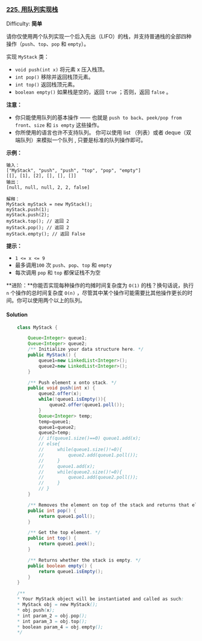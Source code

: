 ### [225\. 用队列实现栈](https://leetcode-cn.com/problems/implement-stack-using-queues/)

Difficulty: **简单**


请你仅使用两个队列实现一个后入先出（LIFO）的栈，并支持普通栈的全部四种操作（`push`、`top`、`pop` 和 `empty`）。

实现 `MyStack` 类：

*   `void push(int x)` 将元素 x 压入栈顶。
*   `int pop()` 移除并返回栈顶元素。
*   `int top()` 返回栈顶元素。
*   `boolean empty()` 如果栈是空的，返回 `true` ；否则，返回 `false` 。

**注意：**

*   你只能使用队列的基本操作 —— 也就是 `push to back`、`peek/pop from front`、`size` 和 `is empty` 这些操作。
*   你所使用的语言也许不支持队列。 你可以使用 list （列表）或者 deque（双端队列）来模拟一个队列 , 只要是标准的队列操作即可。

**示例：**

```
输入：
["MyStack", "push", "push", "top", "pop", "empty"]
[[], [1], [2], [], [], []]
输出：
[null, null, null, 2, 2, false]

解释：
MyStack myStack = new MyStack();
myStack.push(1);
myStack.push(2);
myStack.top(); // 返回 2
myStack.pop(); // 返回 2
myStack.empty(); // 返回 False
```

**提示：**

*   `1 <= x <= 9`
*   最多调用`100` 次 `push`、`pop`、`top` 和 `empty`
*   每次调用 `pop` 和 `top` 都保证栈不为空

**进阶：**你能否实现每种操作的均摊时间复杂度为 `O(1)` 的栈？换句话说，执行 `n` 个操作的总时间复杂度 `O(n)` ，尽管其中某个操作可能需要比其他操作更长的时间。你可以使用两个以上的队列。


#### Solution

```java
    class MyStack {

        Queue<Integer> queue1;
        Queue<Integer> queue2;
        /** Initialize your data structure here. */
        public MyStack() {
            queue1=new LinkedList<Integer>();
            queue2=new LinkedList<Integer>();
        }

        /** Push element x onto stack. */
        public void push(int x) {
            queue2.offer(x);
            while(!queue1.isEmpty()){
                queue2.offer(queue1.poll());
            }
            Queue<Integer> temp;
            temp=queue1;
            queue1=queue2;
            queue2=temp;
            // if(queue1.size()==0) queue1.add(x);
            // else{
            //     while(queue1.size()!=0){
            //         queue2.add(queue1.poll());
            //     }
            //     queue1.add(x);
            //     while(queue2.size()!=0){
            //         queue1.add(queue2.poll());
            //     }
            // }
        }

        /** Removes the element on top of the stack and returns that element. */
        public int pop() {
            return queue1.poll();
        }

        /** Get the top element. */
        public int top() {
            return queue1.peek();
        }

        /** Returns whether the stack is empty. */
        public boolean empty() {
            return queue1.isEmpty();
        }
    }

    /**
    * Your MyStack object will be instantiated and called as such:
    * MyStack obj = new MyStack();
    * obj.push(x);
    * int param_2 = obj.pop();
    * int param_3 = obj.top();
    * boolean param_4 = obj.empty();
    */
```